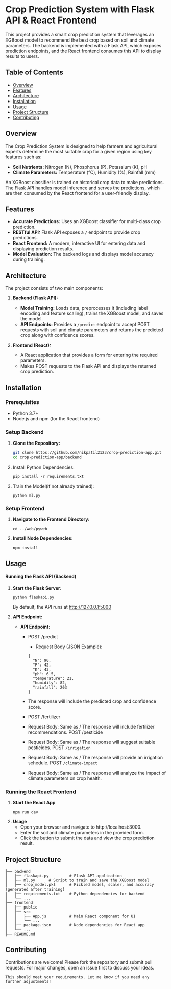 # Crop Prediction System with Flask API & React Frontend

This project provides a smart crop prediction system that leverages an XGBoost model to recommend the best crop based on soil and climate parameters. The backend is implemented with a Flask API, which exposes prediction endpoints, and the React frontend consumes this API to display results to users.

## Table of Contents

- [Overview](#overview)
- [Features](#features)
- [Architecture](#architecture)
- [Installation](#installation)
- [Usage](#usage)
- [Project Structure](#project-structure)
- [Contributing](#contributing)

## Overview

The Crop Prediction System is designed to help farmers and agricultural experts determine the most suitable crop for a given region using key features such as:

- **Soil Nutrients:** Nitrogen (N), Phosphorus (P), Potassium (K), pH
- **Climate Parameters:** Temperature (°C), Humidity (%), Rainfall (mm)

An XGBoost classifier is trained on historical crop data to make predictions. The Flask API handles model inference and serves the predictions, which are then consumed by the React frontend for a user-friendly display.

## Features

- **Accurate Predictions:** Uses an XGBoost classifier for multi-class crop prediction.
- **RESTful API:** Flask API exposes a `/` endpoint to provide crop predictions.
- **React Frontend:** A modern, interactive UI for entering data and displaying prediction results.
- **Model Evaluation:** The backend logs and displays model accuracy during training.

## Architecture

The project consists of two main components:

1. **Backend (Flask API):**
   - **Model Training:** Loads data, preprocesses it (including label encoding and feature scaling), trains the XGBoost model, and saves the model.
   - **API Endpoints:** Provides a `/predict` endpoint to accept POST requests with soil and climate parameters and returns the predicted crop along with confidence scores.

2. **Frontend (React):**
   - A React application that provides a form for entering the required parameters.
   - Makes POST requests to the Flask API and displays the returned crop prediction.

## Installation

### Prerequisites

- Python 3.7+
- Node.js and npm (for the React frontend)

### Setup Backend

1. **Clone the Repository:**
   ```bash
   git clone https://github.com/nikpatil2123/crop-prediction-app.git
   cd crop-prediction-app/backend
   ```

2. Install Python Dependencies:
    ```
    pip install -r requirements.txt
    ```
3. Train the Model(if not already trained):
    ```
    python ml.py
    ```
### Setup Frontend
1. **Navigate to the Frontend Directory:**
    ```
    cd ../web/pyweb
    ```
2. **Install Node Dependencies:**
    ```
    npm install
    ```
## Usage

#### Running the Flask API (Backend)
1. **Start the Flask Server:**
    ```
    python flaskapi.py
    ```
    By default, the API runs at http://127.0.0.1:5000

2. **API Endpoint:**
    - **API Endpoint:**
        - POST /predict

            - Request Body (JSON Example):
            ```
            {
              "N": 90,
              "P": 42,
              "K": 43,
              "ph": 6.5,
              "temperature": 21,
              "humidity": 82,
              "rainfall": 203
            }
            ```
        - The response will include the predicted crop and confidence score.
     
        - POST /fertilizer

         - Request Body: Same as /
         The response will include fertilizer recommendations.
         POST /pesticide

         - Request Body: Same as /
         The response will suggest suitable pesticides.
         POST `/irrigation`
         
         - Request Body: Same as /
         The response will provide an irrigation schedule.
         POST `/climate-impact`
         
         - Request Body: Same as /
         The response will analyze the impact of climate parameters on crop health.

### Running the React Frontend
1. **Start the React App**
    ```
    npm run dev
    ```
2. **Usage**
    - Open your browser and navigate to http://localhost:3000.
    - Enter the soil and climate parameters in the provided form.
    - Click the button to submit the data and view the crop prediction result.

## Project Structure


```
├── backend
│   ├── flaskapi.py         # Flask API application
│   ├── ml.py      # Script to train and save the XGBoost model
│   ├── crop_model.pkl      # Pickled model, scaler, and accuracy (generated after training)
│   ├── requirements.txt    # Python dependencies for backend
│   └── ...
├── frontend
│   ├── public
│   ├── src
│   │   ├── App.js          # Main React component for UI
│   │   └── ...
│   ├── package.json        # Node dependencies for React app
│   └── ...
├── README.md

```
## Contributing

Contributions are welcome! Please fork the repository and submit pull requests. For major changes, open an issue first to discuss your ideas.


```
This should meet your requirements. Let me know if you need any further adjustments!
```


















